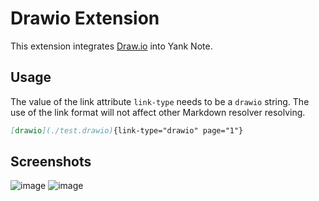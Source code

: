 # Drawio Extension

This extension integrates [Draw.io](https://app.diagrams.net/) into Yank Note.

## Usage

The value of the link attribute `link-type` needs to be a `drawio` string. The use of the link format will not affect other Markdown resolver resolving.

```markdown
[drawio](./test.drawio){link-type="drawio" page="1"}
```

## Screenshots

![image](https://registry.yank-note.com/cdn/@yank-note/extension-drawio/2.0.0/167283928-7eabd466-d34b-40d1-86f4-dff296243184.png)
![image](https://registry.yank-note.com/cdn/@yank-note/extension-drawio/2.0.0/167284017-8f6ffdde-128b-40b8-bfea-274d32e57ef3.png)

